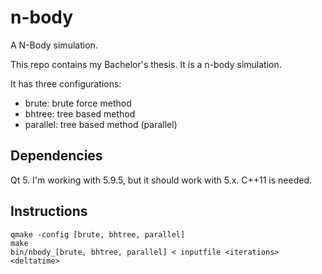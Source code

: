 # n-body

A N-Body simulation.

This repo contains my Bachelor's thesis. It is a n-body simulation.

It has three configurations:
* brute: brute force method
* bhtree: tree based method
* parallel: tree based method (parallel)

## Dependencies

Qt 5. I'm working with 5.9.5, but it should work with 5.x. C++11 is needed.

## Instructions

```
qmake -config [brute, bhtree, parallel]
make
bin/nbody_[brute, bhtree, parallel] < inputfile <iterations> <deltatime>
```